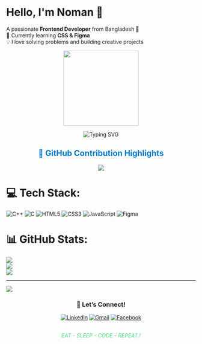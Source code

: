# Hello, I'm Noman 👋  
A passionate **Frontend Developer** from Bangladesh 🚀  
🌱 Currently learning **CSS & Figma**  
💡 I love solving problems and building creative projects


<div align="center">
  <img src="https://user-images.githubusercontent.com/74038190/213866269-5d00981c-7c98-46d7-8a8e-16f462f15227.gif" width="200" />
</div>
<p align="center"> <img src="https://readme-typing-svg.herokuapp.com/?font=Fira+Code&size=25&duration=3000&pause=1000&center=true&vCenter=true&width=500&lines=Frontend+Developer;Competitive+Programmer;AI+Explorer;Problem+Solver+🚀" alt="Typing SVG" /> </p>





<h2 align="center" style="color:#007ACC;">🎨 GitHub Contribution Highlights</h2>

<p align="center">
  <img src="https://github-readme-activity-graph.vercel.app/graph?username=Noman-Miyazi&theme=react&hide_border=true&area=true&color=00ff00&line=00cc00&point=00ff00&area_color=00cc00" />
</p>



# 💻 Tech Stack:
![C++](https://img.shields.io/badge/c++-%2300599C.svg?style=for-the-badge&logo=c%2B%2B&logoColor=white) ![C](https://img.shields.io/badge/c-%2300599C.svg?style=for-the-badge&logo=c&logoColor=white) ![HTML5](https://img.shields.io/badge/html5-%23E34F26.svg?style=for-the-badge&logo=html5&logoColor=white) ![CSS3](https://img.shields.io/badge/css3-%231572B6.svg?style=for-the-badge&logo=css3&logoColor=white) ![JavaScript](https://img.shields.io/badge/javascript-%23323330.svg?style=for-the-badge&logo=javascript&logoColor=%23F7DF1E) ![Figma](https://img.shields.io/badge/figma-%23F24E1E.svg?style=for-the-badge&logo=figma&logoColor=white)
# 📊 GitHub Stats:
![](https://github-readme-stats.vercel.app/api?username=Noman-Miyazi&theme=dark&hide_border=false&include_all_commits=true&count_private=false)<br/>
![](https://nirzak-streak-stats.vercel.app/?user=Noman-Miyazi&theme=dark&hide_border=false)<br/>
![](https://github-readme-stats.vercel.app/api/top-langs/?username=Noman-Miyazi&theme=dark&hide_border=false&include_all_commits=true&count_private=false&layout=compact)

---
[![](https://visitcount.itsvg.in/api?id=Noman-Miyazi&icon=0&color=0)](https://visitcount.itsvg.in)

<!-- Proudly created with GPRM ( https://gprm.itsvg.in ) -->

<h3 align="center">🎯 Let’s Connect!</h3>

<p align="center">
  <a href="https://www.linkedin.com/in/abdullah-al-noman-925aa4367/"><img alt="LinkedIn" src="https://img.shields.io/badge/LinkedIn-0077B5?style=for-the-badge&logo=linkedin&logoColor=white"/></a>
  <a href="mailto:nomanprogrammer58@gmail.com"><img alt="Gmail" src="https://img.shields.io/badge/Gmail-D14836?style=for-the-badge&logo=gmail&logoColor=white"/></a>
  <a href="https://www.facebook.com/md.abdullah.al.noman.191319/"><img alt="Facebook" src="https://img.shields.io/badge/Facebook-1877F2?style=for-the-badge&logo=facebook&logoColor=white"/></a>
</p>

<p align="center" style="color:#4ADE80;font-style:italic;">
  <br>
  EAT - SLEEP - CODE - REPEAT.!
  <br>
</p>
